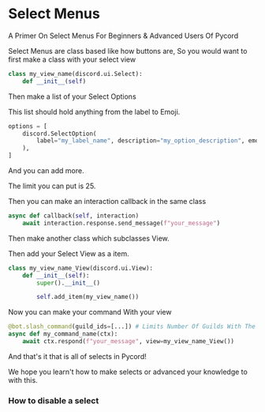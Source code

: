 # Select Menus
A Primer On Select Menus For Beginners & Advanced Users Of Pycord

Select Menus are class based like how buttons are, So you would want to first make a class with your select view
```py
class my_view_name(discord.ui.Select):
    def __init__(self)
```

Then make a list of your Select Options

This list should hold anything from the label to Emoji.
```py
options = [
    discord.SelectOption(
        label="my_label_name", description="my_option_description", emoji="your_emoji"
    ),
]
```
And you can add more.

The limit you can put is 25.

Then you can make an interaction callback in the same class

```py
async def callback(self, interaction)
    await interaction.response.send_message(f"your_message")
```

Then make another class which subclasses View.

Then add your Select View as a item.
```py
class my_view_name_View(discord.ui.View):
    def __init__(self):
        super().__init__()

        self.add_item(my_view_name())
```

Now you can make your command With your view

```py
@bot.slash_command(guild_ids=[...]) # Limits Number Of Guilds With The Command
async def my_command_name(ctx):
    await ctx.respond(f"your_message", view=my_view_name_View())
```

And that's it that is all of selects in Pycord!

We hope you learn't how to make selects or advanced your knowledge to with this.


### How to disable a select
